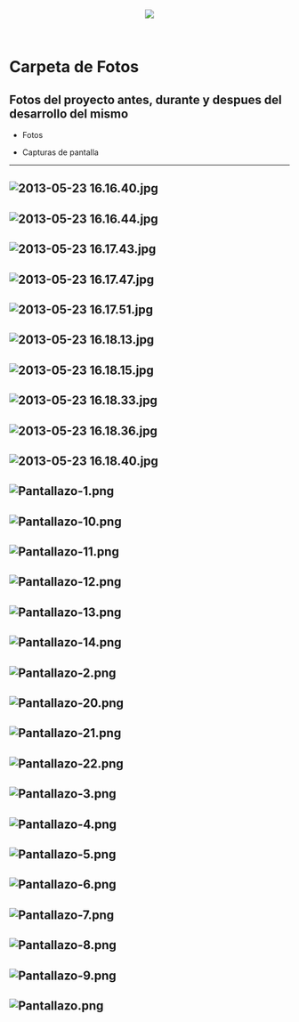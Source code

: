 <br/>
<p align="center">
  <img src="https://avatars2.githubusercontent.com/u/15052789?v=3&s=200">
</p>
<br/>

# Carpeta de Fotos

## Fotos del proyecto antes, durante y despues del desarrollo del mismo

* Fotos

* Capturas de pantalla

---
![2013-05-23 16.16.40.jpg](/Fotos/2013-05-23%2016.16.40.jpg)
---
![2013-05-23 16.16.44.jpg](/Fotos/2013-05-23%2016.16.44.jpg)
---
![2013-05-23 16.17.43.jpg](/Fotos/2013-05-23%2016.17.43.jpg)
---
![2013-05-23 16.17.47.jpg](/Fotos/2013-05-23%2016.17.47.jpg)
---
![2013-05-23 16.17.51.jpg](/Fotos/2013-05-23%2016.17.51.jpg)
---
![2013-05-23 16.18.13.jpg](/Fotos/2013-05-23%2016.18.13.jpg)
---
![2013-05-23 16.18.15.jpg](/Fotos/2013-05-23%2016.18.15.jpg)
---
![2013-05-23 16.18.33.jpg](/Fotos/2013-05-23%2016.18.33.jpg)
---
![2013-05-23 16.18.36.jpg](/Fotos/2013-05-23%2016.18.36.jpg)
---
![2013-05-23 16.18.40.jpg](/Fotos/2013-05-23%2016.18.40.jpg)
---
![Pantallazo-1.png](/Fotos/Pantallazo-1.png)
---
![Pantallazo-10.png](/Fotos/Pantallazo-10.png)
---
![Pantallazo-11.png](/Fotos/Pantallazo-11.png)
---
![Pantallazo-12.png](/Fotos/Pantallazo-12.png)
---
![Pantallazo-13.png](/Fotos/Pantallazo-13.png)
---
![Pantallazo-14.png](/Fotos/Pantallazo-14.png)
---
![Pantallazo-2.png](/Fotos/Pantallazo-2.png)
---
![Pantallazo-20.png](/Fotos/Pantallazo-20.png)
---
![Pantallazo-21.png](/Fotos/Pantallazo-21.png)
---
![Pantallazo-22.png](/Fotos/Pantallazo-22.png)
---
![Pantallazo-3.png](/Fotos/Pantallazo-3.png)
---
![Pantallazo-4.png](/Fotos/Pantallazo-4.png)
---
![Pantallazo-5.png](/Fotos/Pantallazo-5.png)
---
![Pantallazo-6.png](/Fotos/Pantallazo-6.png)
---
![Pantallazo-7.png](/Fotos/Pantallazo-7.png)
---
![Pantallazo-8.png](/Fotos/Pantallazo-8.png)
---
![Pantallazo-9.png](/Fotos/Pantallazo-9.png)
---
![Pantallazo.png](/Fotos/Pantallazo.png)
---
